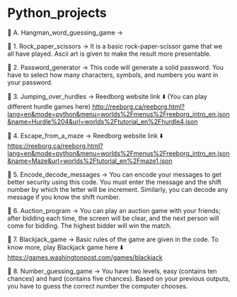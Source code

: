 # Python_projects

📁 A. Hangman_word_guessing_game -> 

📄 1. Rock_paper_scissors -> It is a basic rock-paper-scissor game that we all have played. Ascii art is given to make the result more presentable.

📄 2. Password_generator -> This code will generate a solid password. You have to select how many characters, symbols, and numbers you want in your password.

📄 3. Jumping_over_hurdles -> Reedborg website link ⬇️ (You can play different hurdle games here)
       http://reeborg.ca/reeborg.html?lang=en&mode=python&menu=worlds%2Fmenus%2Freeborg_intro_en.json&name=Hurdle%204&url=worlds%2Ftutorial_en%2Fhurdle4.json
    
📄 4. Escape_from_a_maze -> Reedborg website link ⬇️ 
       https://reeborg.ca/reeborg.html?lang=en&mode=python&menu=worlds%2Fmenus%2Freeborg_intro_en.json&name=Maze&url=worlds%2Ftutorial_en%2Fmaze1.json

📄 5. Encode_decode_messages -> You can encode your messages to get better security using this code. You must enter the message and the shift number by which the letter will be increment. Similarly, you can decode any message if you know the shift number. 

📄 6. Auction_program -> You can play an auction game with your friends; after bidding each time, the screen will be clear, and the next person will come for bidding. The highest bidder will win the match.

📄 7. Blackjack_game -> Basic rules of the game are given in the code. To know more, play Blackjack game here ⬇️
		https://games.washingtonpost.com/games/blackjack

📄 8. Number_guessing_game -> You have two levels, easy (contains ten chances) and hard (contains five chances). Based on your previous outputs, you have to guess the correct number the computer chooses.  
